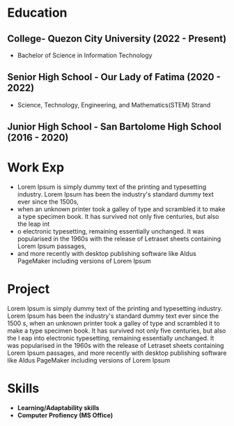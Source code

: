 # Education

## **College**- Quezon City University (2022 - Present)
 - Bachelor of Science in Information Technology
   

## **Senior High School** - Our Lady of Fatima (2020 - 2022) 
 - Science, Technology, Engineering, and Mathematics(STEM) Strand
   

## **Junior High School** - San Bartolome High School (2016 - 2020)



# Work Exp
- Lorem Ipsum is simply dummy text of the printing and typesetting industry. Lorem Ipsum has been the industry's standard dummy text ever since the 1500s,
-  when an unknown printer took a galley of type and scrambled it to make a type specimen book. It has survived not only five centuries, but also the leap int
-  o electronic typesetting, remaining essentially unchanged. It was popularised in the 1960s with the release of Letraset sheets containing Lorem Ipsum passages,
-  and more recently with desktop publishing software like Aldus PageMaker including versions of Lorem Ipsum





# Project


Lorem Ipsum is simply dummy text of the printing and typesetting industry. Lorem Ipsum has been the industry's standard dummy text ever since the 1500
s, when an unknown printer took a galley of type and scrambled it to make a type specimen book. It has survived not only five centuries, but also the l
eap into electronic typesetting, remaining essentially unchanged. It was popularised in the 1960s with the release of Letraset sheets containing Lorem 
Ipsum passages, and more recently with desktop publishing software like Aldus PageMaker including versions of Lorem Ipsum




# Skills
 - **Learning/Adaptability skills**
 - **Computer Profiency (MS Office)**

